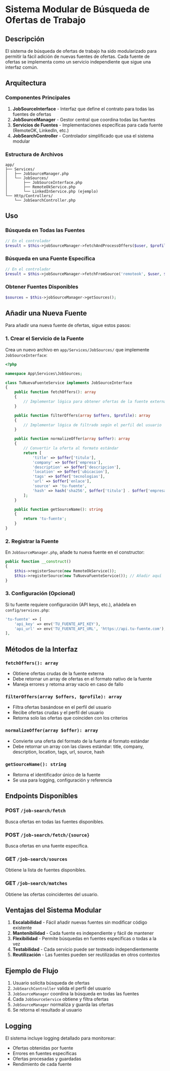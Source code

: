 # Sistema Modular de Búsqueda de Ofertas de Trabajo

## Descripción

El sistema de búsqueda de ofertas de trabajo ha sido modularizado para permitir la fácil adición de nuevas fuentes de ofertas. Cada fuente de ofertas se implementa como un servicio independiente que sigue una interfaz común.

## Arquitectura

### Componentes Principales

1. **JobSourceInterface** - Interfaz que define el contrato para todas las fuentes de ofertas
2. **JobSourceManager** - Gestor central que coordina todas las fuentes
3. **Servicios de Fuentes** - Implementaciones específicas para cada fuente (RemoteOK, LinkedIn, etc.)
4. **JobSearchController** - Controlador simplificado que usa el sistema modular

### Estructura de Archivos

```
app/
├── Services/
│   ├── JobSourceManager.php
│   └── JobSources/
│       ├── JobSourceInterface.php
│       ├── RemoteOkService.php
│       └── LinkedInService.php (ejemplo)
└── Http/Controllers/
    └── JobSearchController.php
```

## Uso

### Búsqueda en Todas las Fuentes

```php
// En el controlador
$result = $this->jobSourceManager->fetchAndProcessOffers($user, $profile);
```

### Búsqueda en una Fuente Específica

```php
// En el controlador
$result = $this->jobSourceManager->fetchFromSource('remoteok', $user, $profile);
```

### Obtener Fuentes Disponibles

```php
$sources = $this->jobSourceManager->getSources();
```

## Añadir una Nueva Fuente

Para añadir una nueva fuente de ofertas, sigue estos pasos:

### 1. Crear el Servicio de la Fuente

Crea un nuevo archivo en `app/Services/JobSources/` que implemente `JobSourceInterface`:

```php
<?php

namespace App\Services\JobSources;

class TuNuevaFuenteService implements JobSourceInterface
{
    public function fetchOffers(): array
    {
        // Implementar lógica para obtener ofertas de la fuente externa
    }

    public function filterOffers(array $offers, $profile): array
    {
        // Implementar lógica de filtrado según el perfil del usuario
    }

    public function normalizeOffer(array $offer): array
    {
        // Convertir la oferta al formato estándar
        return [
            'title' => $offer['titulo'],
            'company' => $offer['empresa'],
            'description' => $offer['descripcion'],
            'location' => $offer['ubicacion'],
            'tags' => $offer['tecnologias'],
            'url' => $offer['enlace'],
            'source' => 'tu-fuente',
            'hash' => hash('sha256', $offer['titulo'] . $offer['empresa'] . $offer['enlace']),
        ];
    }

    public function getSourceName(): string
    {
        return 'tu-fuente';
    }
}
```

### 2. Registrar la Fuente

En `JobSourceManager.php`, añade tu nueva fuente en el constructor:

```php
public function __construct()
{
    $this->registerSource(new RemoteOkService());
    $this->registerSource(new TuNuevaFuenteService()); // Añadir aquí
}
```

### 3. Configuración (Opcional)

Si tu fuente requiere configuración (API keys, etc.), añádela en `config/services.php`:

```php
'tu-fuente' => [
    'api_key' => env('TU_FUENTE_API_KEY'),
    'api_url' => env('TU_FUENTE_API_URL', 'https://api.tu-fuente.com'),
],
```

## Métodos de la Interfaz

### `fetchOffers(): array`
- Obtiene ofertas crudas de la fuente externa
- Debe retornar un array de ofertas en el formato nativo de la fuente
- Maneja errores y retorna array vacío en caso de fallo

### `filterOffers(array $offers, $profile): array`
- Filtra ofertas basándose en el perfil del usuario
- Recibe ofertas crudas y el perfil del usuario
- Retorna solo las ofertas que coinciden con los criterios

### `normalizeOffer(array $offer): array`
- Convierte una oferta del formato de la fuente al formato estándar
- Debe retornar un array con las claves estándar: title, company, description, location, tags, url, source, hash

### `getSourceName(): string`
- Retorna el identificador único de la fuente
- Se usa para logging, configuración y referencia

## Endpoints Disponibles

### POST `/job-search/fetch`
Busca ofertas en todas las fuentes disponibles.

### POST `/job-search/fetch/{source}`
Busca ofertas en una fuente específica.

### GET `/job-search/sources`
Obtiene la lista de fuentes disponibles.

### GET `/job-search/matches`
Obtiene las ofertas coincidentes del usuario.

## Ventajas del Sistema Modular

1. **Escalabilidad** - Fácil añadir nuevas fuentes sin modificar código existente
2. **Mantenibilidad** - Cada fuente es independiente y fácil de mantener
3. **Flexibilidad** - Permite búsquedas en fuentes específicas o todas a la vez
4. **Testabilidad** - Cada servicio puede ser testeado independientemente
5. **Reutilización** - Las fuentes pueden ser reutilizadas en otros contextos

## Ejemplo de Flujo

1. Usuario solicita búsqueda de ofertas
2. `JobSearchController` valida el perfil del usuario
3. `JobSourceManager` coordina la búsqueda en todas las fuentes
4. Cada `JobSourceService` obtiene y filtra ofertas
5. `JobSourceManager` normaliza y guarda las ofertas
6. Se retorna el resultado al usuario

## Logging

El sistema incluye logging detallado para monitorear:
- Ofertas obtenidas por fuente
- Errores en fuentes específicas
- Ofertas procesadas y guardadas
- Rendimiento de cada fuente
